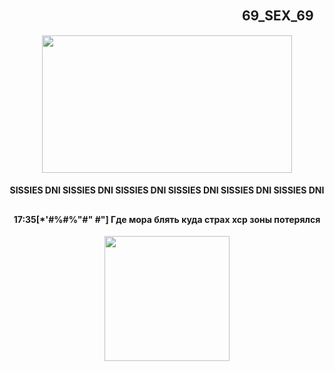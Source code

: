 ## 　　　　　　　　　 　　　　　　　 　 69_SEX_69
<p align="center">
      <img width="400" height="220" src="https://sun9-80.userapi.com/impg/NXkdGFsQVs3ZQzCf3cl01-b0KlG0Fyf-15GJ2Q/rWb8Kno3nK4.jpg?size=1920x1080&quality=95&sign=ee07db4e21f8966c4a784d6cef01ff2f&type=album">
</p>

<h4 align="center"> SISSIES DNI SISSIES DNI SISSIES DNI SISSIES DNI SISSIES DNI SISSIES DNI 

## <h4 align="center"> 17:35[*'#%#%"#" #"] Где мора блять куда страх хср зоны потерялся

<p align="center">
      <img width="200" height="200" src="https://sun9-36.userapi.com/impg/tLM-z1RWxoRpSWRcojqgXyxAvmzMuCbyhBn-2g/0FVrpqCO_mU.jpg?size=736x736&quality=95&sign=367bcdf571a59c92655ab454ea2d07ba&type=album">
</p>

